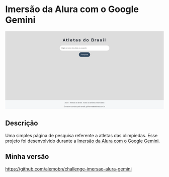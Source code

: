 # Imersão da Alura com o Google Gemini
![Demo](docs/demo.png)

## Descrição
Uma simples página de pesquisa referente a atletas das olimpíedas. Esse projeto foi desenvolvido durante a [Imersão da Alura com o Google Gemini](https://www.youtube.com/watch?v=i4W_bkGkk6s).

## Minha versão
https://github.com/alemobn/challenge-imersao-alura-gemini
